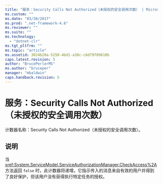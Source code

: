 ```yaml
---
title: "服务：Security Calls Not Authorized（未授权的安全调用次数） | Microsoft Docs"
ms.custom: ""
ms.date: "03/30/2017"
ms.prod: ".net-framework-4.6"
ms.reviewer: ""
ms.suite: ""
ms.technology: 
  - "dotnet-clr"
ms.tgt_pltfrm: ""
ms.topic: "article"
ms.assetid: 3024b20a-5250-4bd1-a38c-c6d79f89610b
caps.latest.revision: 5
author: "BrucePerlerMS"
ms.author: "bruceper"
manager: "mbaldwin"
caps.handback.revision: 5
---
```

# 服务：Security Calls Not Authorized（未授权的安全调用次数）
计数器名称：Security Calls Not Authorized（未授权的安全调用次数）。  
  
## 说明  
 当 <xref:System.ServiceModel.ServiceAuthorizationManager.CheckAccess%2A> 方法返回 `false` 时，此计数器将递增。它指示传入的消息来自有效的用户并得到了良好保护，但该用户没有获得执行特定任务的授权。